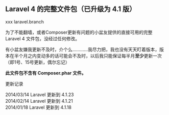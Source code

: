 ## Laravel 4 的完整文件包（已升级为 4.1 版）
xxx
laravel.branch

为了不能翻墙，或者Composer更新有问题的小盆友提供的直接可用的完整 Laravel 4 文件包，没经过任何修改。

有小盆友嫌我更新不及时，介个么…………我尽力把，我也没有天天盯着版本，版本在半个月之内变动多的话可能会不及时，以后我只能保证每半月**至少**更新一次（即1号、15号更新，偶尔忘记）

**此文件包不含有 Composer.phar 文件。**

更新记录  

2014/03/14 Laravel 更新到 4.1.23  
2014/02/14 Laravel 更新到 4.1.21  
2014/01/18 Laravel 更新到 4.1.18  

